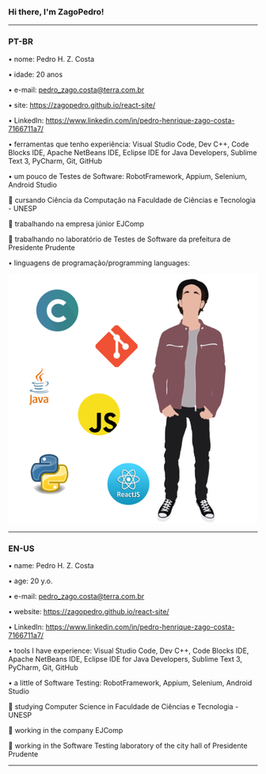 ### Hi there, I'm ZagoPedro!

------------------------------------------------------------------------------------------

### PT-BR

• nome: Pedro H. Z. Costa

• idade: 20 anos

• e-mail: pedro_zago.costa@terra.com.br

• site: https://zagopedro.github.io/react-site/

• LinkedIn: https://www.linkedin.com/in/pedro-henrique-zago-costa-7166711a7/

• ferramentas que tenho experiência: Visual Studio Code, Dev C++, Code Blocks IDE, Apache NetBeans IDE, Eclipse IDE for Java Developers, Sublime Text 3, PyCharm, Git, GitHub

• um pouco de Testes de Software: RobotFramework, Appium, Selenium, Android Studio

:small_blue_diamond: cursando Ciência da Computação na Faculdade de Ciências e Tecnologia - UNESP

:small_orange_diamond: trabalhando na empresa júnior EJComp

:small_orange_diamond: trabalhando no laboratório de Testes de Software da prefeitura de Presidente Prudente

• linguagens de programação/programming languages:

<img src="image/Me.png" width="750">

------------------------------------------------------------------------------------------

### EN-US

• name: Pedro H. Z. Costa

• age: 20 y.o.

• e-mail: pedro_zago.costa@terra.com.br

• website: https://zagopedro.github.io/react-site/

• LinkedIn: https://www.linkedin.com/in/pedro-henrique-zago-costa-7166711a7/

• tools I have experience: Visual Studio Code, Dev C++, Code Blocks IDE, Apache NetBeans IDE, Eclipse IDE for Java Developers, Sublime Text 3, PyCharm, Git, GitHub

• a little of Software Testing: RobotFramework, Appium, Selenium, Android Studio

:small_blue_diamond: studying Computer Science in Faculdade de Ciências e Tecnologia - UNESP

:small_orange_diamond: working in the company EJComp

:small_orange_diamond: working in the Software Testing laboratory of the city hall of Presidente Prudente

------------------------------------------------------------------------------------------
